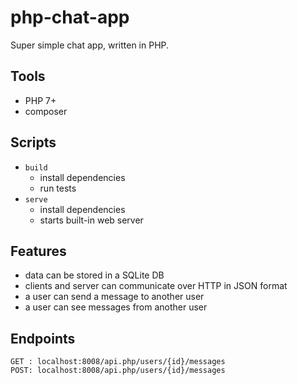 # php-chat-app
Super simple chat app, written in PHP.

## Tools
- PHP 7+
- composer

## Scripts
- `build`
    - install dependencies
    - run tests
- `serve`
    - install dependencies
    - starts built-in web server

## Features 
- data can be stored in a SQLite DB
- clients and server can communicate over HTTP in JSON format
- a user can send a message to another user
- a user can see messages from another user

## Endpoints
```
GET : localhost:8008/api.php/users/{id}/messages
POST: localhost:8008/api.php/users/{id}/messages
```